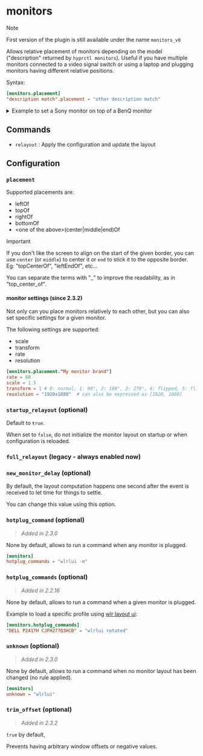 # monitors

> [!note]
> First version of the plugin is still available under the name `monitors_v0`

Allows relative placement of monitors depending on the model ("description" returned by `hyprctl monitors`).
Useful if you have multiple monitors connected to a video signal switch or using a laptop and plugging monitors having different relative positions.

Syntax:

```toml
[monitors.placement]
"description match".placement = "other description match"
```

<details>
    <summary>Example to set a Sony monitor on top of a BenQ monitor</summary>

```toml
[monitors.placement]
Sony.topOf = "BenQ"

## Character case is ignored, "_" can be added
Sony.Top_Of = ["BenQ"]

## Thanks to TOML format, complex configurations can use separate "sections" for clarity, eg:

[monitors.placement."My monitor brand"]
## You can also use "port" names such as *HDMI-A-1*, *DP-1*, etc...
leftOf = "eDP-1"

## lists are possible on the right part of the assignment:
rightOf = ["Sony", "BenQ"]

## > 2.3.2: you can also set scale, transform & rate for a given monitor
[monitors.placement.Microstep]
rate = 100
```

Try to keep the rules as simple as possible, but relatively complex scenarios are supported.

> [!note]
> Check [wlr layout UI](https://github.com/fdev31/wlr-layout-ui) which is a nice complement to configure your monitor settings.

</details>

## Commands

- `relayout` : Apply the configuration and update the layout

## Configuration

### `placement`

Supported placements are:

- leftOf
- topOf
- rightOf
- bottomOf
- \<one of the above>(center|middle|end)Of

> [!important]
> If you don't like the screen to align on the start of the given border,
> you can use `center` (or `middle`) to center it or `end` to stick it to the opposite border.
> Eg: "topCenterOf", "leftEndOf", etc...

You can separate the terms with "_" to improve the readability, as in "top_center_of".

#### monitor settings (since 2.3.2)

Not only can you place monitors relatively to each other, but you can also set specific settings for a given monitor.

The following settings are supported:

- scale
- transform
- rate
- resolution

```toml
[monitors.placement."My monitor brand"]
rate = 60
scale = 1.5
transform = 1 # 0: normal, 1: 90°, 2: 180°, 3: 270°, 4: flipped, 5: flipped 90°, 6: flipped 180°, 7: flipped 270°
resolution = "1920x1080"  # can also be expressed as [1920, 1080]
```

### `startup_relayout` (optional)

Default to `ŧrue`.

When set to `false`,
do not initialize the monitor layout on startup or when configuration is reloaded.

### `full_relayout` (legacy - always enabled now)

### `new_monitor_delay` (optional)

By default,
the layout computation happens one second after the event is received to let time for things to settle.

You can change this value using this option.

### `hotplug_command` (optional)

> _Added in 2.3.0_

None by default, allows to run a command when any monitor is plugged.


```toml
[monitors]
hotplug_commands = "wlrlui -m"
```

### `hotplug_commands` (optional)

> _Added in 2.2.16_

None by default, allows to run a command when a given monitor is plugged.

Example to load a specific profile using [wlr layout ui](https://github.com/fdev31/wlr-layout-ui):

```toml
[monitors.hotplug_commands]
"DELL P2417H CJFH277Q3HCB" = "wlrlui rotated"
```

### `unknown` (optional)

> _Added in 2.3.0_

None by default,
allows to run a command when no monitor layout has been changed (no rule applied).

```toml
[monitors]
unknown = "wlrlui"
```

### `trim_offset` (optional)

> _Added in 2.3.2_

`true` by default,

Prevents having arbitrary window offsets or negative values.
